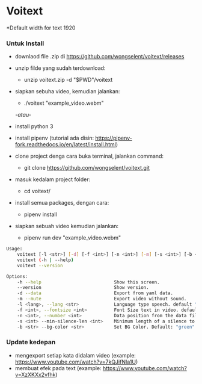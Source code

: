 # Voitext

*Default width for text 1920

### Untuk Install
- downlaod file .zip di https://github.com/wongselent/voitext/releases
- unzip filde yang sudah terdownload:
    - unzip voitext.zip -d "$PWD"/voitext
- siapkan sebuha video, kemudian jalankan:
    - ./voitext "example_video.webm"
    
    *-atau-*
    
- install python 3
- install pipenv (tutorial ada disin: https://pipenv-fork.readthedocs.io/en/latest/install.html)
- clone project denga cara buka terminal, jalankan command:
    - git clone https://github.com/wongselent/voitext.git
- masuk kedalam project folder:
    - cd voitext/
- install semua packages, dengan cara:
    - pipenv install
- siapkan sebuah video kemudian jalankan:
    - pipenv run dev "example_video.webm"

```bash
Usage:
    voitext [-l <str>] [-d] [-f <int>] [-n <int>] [-m] [-s <int>] [-b <str>] <file>
    voitext (-h | --help)
    voitext --version

Options:
    -h --help                           Show this screen.
    --version                           Show version.
    -d --data                           Export from yaml data.
    -m --mute                           Export video without sound.
    -l <lang>, --lang <str>             Language type speech. default "id-ID"
    -f <int>, --fontsize <int>          Font Size text in video. default: 48
    -n <int>, --number <int>            Data position from the data file list, if 0 then all the list in the data file will be exported. default: 0
    -s <int> --min-silence-len <int>    Minimum length of a silence to be used for a split. default: 500
    -b <str> --bg-color <str>           Set BG Color. Default: "green"
```

### Update kedepan
- mengexport setiap kata didalam video (example: https://www.youtube.com/watch?v=7kQJifNIa1U)
- membuat efek pada text (example: https://www.youtube.com/watch?v=XzXKXx2vfhk)
